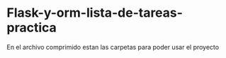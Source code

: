 # Flask-y-orm-lista-de-tareas-practica

En el archivo comprimido estan las carpetas para poder usar el proyecto
